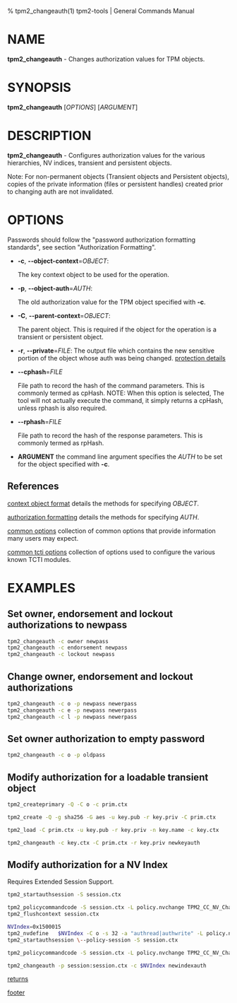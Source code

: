 % tpm2_changeauth(1) tpm2-tools | General Commands Manual

# NAME

**tpm2_changeauth** - Changes authorization values for TPM objects.

# SYNOPSIS

**tpm2_changeauth** [*OPTIONS*] [*ARGUMENT*]

# DESCRIPTION

**tpm2_changeauth** - Configures authorization values for the various
hierarchies, NV indices, transient and persistent objects.

Note: For non-permanent objects (Transient objects and Persistent objects),
copies of the private information (files or persistent handles) created prior
to changing auth are not invalidated.

# OPTIONS

Passwords should follow the "password authorization formatting standards",
see section "Authorization Formatting".

  * **-c**, **\--object-context**=_OBJECT_:

    The key context object to be used for the operation.

  * **-p**, **\--object-auth**=_AUTH_:

    The old authorization value for the TPM object specified with **-c**.

  * **-C**, **\--parent-context**=_OBJECT_:

    The parent object. This is required if the object for the operation is a
    transient or persistent object.

  * **-r**, **\--private**=_FILE_:
    The output file which contains the new sensitive portion of the object whose
    auth was being changed.
    [protection details](common/protection-details.md)

  * **\--cphash**=_FILE_

    File path to record the hash of the command parameters. This is commonly
    termed as cpHash. NOTE: When this option is selected, The tool will not
    actually execute the command, it simply returns a cpHash, unless rphash is
    also required.

  * **\--rphash**=_FILE_

    File path to record the hash of the response parameters. This is commonly
    termed as rpHash.

  * **ARGUMENT** the command line argument specifies the _AUTH_ to be set for
    the object specified with **-c**.

## References

[context object format](common/ctxobj.md) details the methods for specifying
_OBJECT_.

[authorization formatting](common/authorizations.md) details the methods for
specifying _AUTH_.

[common options](common/options.md) collection of common options that provide
information many users may expect.

[common tcti options](common/tcti.md) collection of options used to configure
the various known TCTI modules.


# EXAMPLES

## Set owner, endorsement and lockout authorizations to newpass
```bash
tpm2_changeauth -c owner newpass
tpm2_changeauth -c endorsement newpass
tpm2_changeauth -c lockout newpass
```

## Change owner, endorsement and lockout authorizations
```bash
tpm2_changeauth -c o -p newpass newerpass
tpm2_changeauth -c e -p newpass newerpass
tpm2_changeauth -c l -p newpass newerpass
```

## Set owner authorization to empty password
```bash
tpm2_changeauth -c o -p oldpass
```

## Modify authorization for a loadable transient object
```bash
tpm2_createprimary -Q -C o -c prim.ctx

tpm2_create -Q -g sha256 -G aes -u key.pub -r key.priv -C prim.ctx

tpm2_load -C prim.ctx -u key.pub -r key.priv -n key.name -c key.ctx

tpm2_changeauth -c key.ctx -C prim.ctx -r key.priv newkeyauth
```

## Modify authorization for a NV Index

Requires Extended Session Support.

```bash
tpm2_startauthsession -S session.ctx

tpm2_policycommandcode -S session.ctx -L policy.nvchange TPM2_CC_NV_ChangeAuth
tpm2_flushcontext session.ctx

NVIndex=0x1500015
tpm2_nvdefine   $NVIndex -C o -s 32 -a "authread|authwrite" -L policy.nvchange
tpm2_startauthsession \--policy-session -S session.ctx

tpm2_policycommandcode -S session.ctx -L policy.nvchange TPM2_CC_NV_ChangeAuth

tpm2_changeauth -p session:session.ctx -c $NVIndex newindexauth
```

[returns](common/returns.md)

[footer](common/footer.md)
